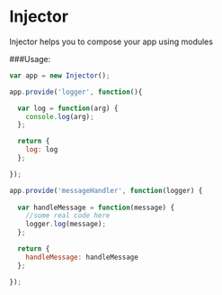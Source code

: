 Injector
========
Injector helps you to compose your app using modules

###Usage:

```javascript
var app = new Injector();

app.provide('logger', function(){

  var log = function(arg) {
    console.log(arg);
  };

  return {
    log: log
  };

});

app.provide('messageHandler', function(logger) {
  
  var handleMessage = function(message) {
    //some real code here
    logger.log(message);
  };

  return {
    handleMessage: handleMessage
  };

});
```
